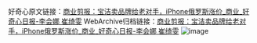 好奇心原文链接：[商业剪报：宝洁卖品牌给老对手，iPhone俄罗斯涨价_商业_好奇心日报-李会娜 崔绮雯](https://www.qdaily.com/articles/4629.html)
WebArchive归档链接：[商业剪报：宝洁卖品牌给老对手，iPhone俄罗斯涨价_商业_好奇心日报-李会娜 崔绮雯](http://web.archive.org/web/20190623161728/https://www.qdaily.com/articles/4629.html)
![image](http://ww3.sinaimg.cn/large/007d5XDply1g3w53gnef6j30u03eihdt)